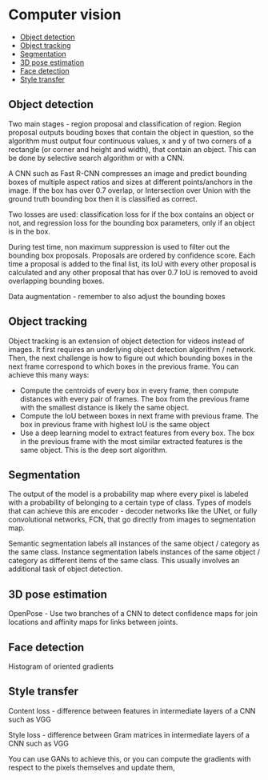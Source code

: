 # Computer vision

- [Object detection](#object-detection)
- [Object tracking](#object-tracking)
- [Segmentation](#segmentation)
- [3D pose estimation](#3d-pose-estimation)
- [Face detection](#face-detection)
- [Style transfer](#style-transfer)


## Object detection

Two main stages - region proposal and classification of region. Region proposal outputs bouding boxes that contain the object in question, so the algorithm must output four continuous values, x and y of two corners of a rectangle (or corner and height and width), that contain an object. This can be done by selective search algorithm or with a CNN.

A CNN such as Fast R-CNN compresses an image and predict bounding boxes of multiple aspect ratios and sizes at different points/anchors in the image. If the box has over 0.7 overlap, or Intersection over Union with the ground truth bounding box then it is classified as correct.

Two losses are used: classification loss for if the box contains an object or not, and regression loss for the bounding box parameters, only if an object is in the box.

During test time, non maximum suppression is used to filter out the bounding box proposals. Proposals are ordered by confidence score. Each time a proposal is added to the final list, its IoU with every other proposal is calculated and any other proposal that has over 0.7 IoU is removed to avoid overlapping bounding boxes.

Data augmentation - remember to also adjust the bounding boxes

## Object tracking

Object tracking is an extension of object detection for videos instead of images. It first requires an underlying object detection algorithm / network. Then, the next challenge is how to figure out which bounding boxes in the next frame correspond to which boxes in the previous frame. You can achieve this many ways:
- Compute the centroids of every box in every frame, then compute distances with every pair of frames. The box from the previous frame with the smallest distance is likely the same object.
- Compute the IoU between boxes in next frame with previous frame. The box in previous frame with highest IoU is the same object
- Use a deep learning model to extract features from every box. The box in the previous frame with the most similar extracted features is the same object. This is the deep sort algorithm.

## Segmentation

The output of the model is a probability map where every pixel is labeled with a probability of belonging to a certain type of class. Types of models that can achieve this are encoder - decoder networks like the UNet, or fully convolutional networks, FCN, that go directly from images to segmentation map.

Semantic segmentation labels all instances of the same object / category as the same class. Instance segmentation labels instances of the same object / category as different items of the same class. This usually involves an additional task of object detection.

## 3D pose estimation

OpenPose - Use two branches of a CNN to detect confidence maps for join locations and affinity maps for links between joints.

## Face detection

Histogram of oriented gradients

## Style transfer

Content loss - difference between features in intermediate layers of a CNN such as VGG

Style loss - difference between Gram matrices in intermediate layers of a CNN such as VGG

You can use GANs to achieve this, or you can compute the gradients with respect to the pixels themselves and update them,
